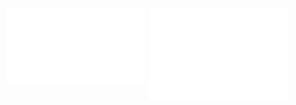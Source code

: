 <img src="github-metrics-head.svg" align="top" width="49%"></img></a>
<img src="github-metrics-achieve.svg" align="top" width="50%"></img></a>
